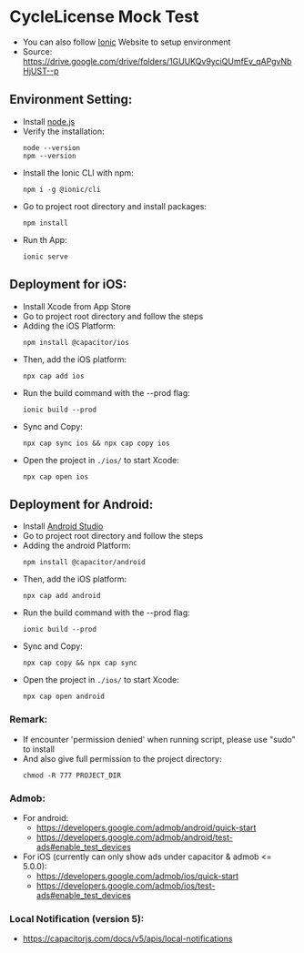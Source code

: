 # CycleLicense Mock Test
- You can also follow [Ionic](https://ionicframework.com/) Website to setup environment
- Source: https://drive.google.com/drive/folders/1GUUKQv9yciQUmfEv_qAPgvNbHjUST--p

## Environment Setting:

- Install [node.js](https://nodejs.org/en/download/)
- Verify the installation:
  ```
  node --version
  npm --version
  ```
- Install the Ionic CLI with npm:
  ```
  npm i -g @ionic/cli
  ```
- Go to project root directory and install packages:
  ```
  npm install
  ```
- Run th App:
  ```
  ionic serve
  ```

## Deployment for iOS:

- Install Xcode from App Store
- Go to project root directory and follow the steps
- Adding the iOS Platform:
  ```
  npm install @capacitor/ios
  ```
- Then, add the iOS platform:
  ```
  npx cap add ios
  ```
- Run the build command with the --prod flag:
  ```
  ionic build --prod
  ```
- Sync and Copy:
  ```
  npx cap sync ios && npx cap copy ios
  ```
- Open the project in ```./ios/``` to start Xcode:
  ```
  npx cap open ios
  ```

## Deployment for Android:

- Install [Android Studio](https://developer.android.com/studio)
- Go to project root directory and follow the steps
- Adding the android Platform:
  ```
  npm install @capacitor/android
  ```
- Then, add the iOS platform:
  ```
  npx cap add android
  ```
- Run the build command with the --prod flag:
  ```
  ionic build --prod
  ```
- Sync and Copy:
  ```
  npx cap copy && npx cap sync
  ```
- Open the project in ```./ios/``` to start Xcode:
  ```
  npx cap open android
  ```
  
### Remark:
- If encounter 'permission denied' when running script, please use "sudo" to install
- And also give full permission to the project directory:
  ```
  chmod -R 777 PROJECT_DIR
  ```

### Admob:
- For android:
  - https://developers.google.com/admob/android/quick-start
  - https://developers.google.com/admob/android/test-ads#enable_test_devices
- For iOS (currently can only show ads under capacitor & admob <= 5.0.0):
  - https://developers.google.com/admob/ios/quick-start
  - https://developers.google.com/admob/ios/test-ads#enable_test_devices

### Local Notification (version 5):
 - https://capacitorjs.com/docs/v5/apis/local-notifications